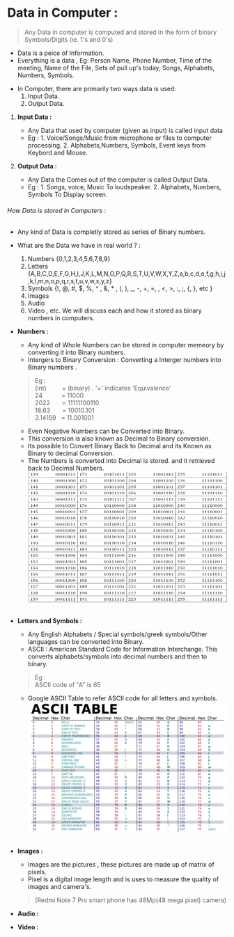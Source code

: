 # Data in Computer : 
> Any Data in computer is computed and stored in the form of binary Symbols/Digits (ie. 1's and 0's)
* Data is a peice of Information. 
* Everything is a data , Eg: Person Name, Phone Number, Time of the meeting, Name of the File, Sets of pull up's today, Songs, Alphabets, Numbers, Symbols.

<!--
Data
$ Data in computer hardware.
$ Representation of data in computer.
$ Input and Output Data.
$ Input and output Devices.
$ How data is stored and computed
-->
* In Computer, there are primarily two ways data is used: 
    1. Input Data.
    2. Output Data.
1. __Input Data :__
    * Any Data that used by computer (given as input) is called input data
    * Eg :  1. Voice/Songs/Music from microphone or files to computer processing.
            2. Alphabets,Numbers, Symbols, Event keys from Keybord and Mouse.
          
2. __Output Data :__
    * Any Data the Comes out of the computer is called Output Data.
    * Eg : 1. Songs, voice, Music To loudspeaker.
           2. Alphabets, Numbers, Symbols To Display screen.
    
###### How Data is stored in Computers :
* Any kind of Data is completly stored as series of Binary numbers.
* What are the Data we have in real world ? : 
    1. Numbers {0,1,2,3,4,5,6,7,8,9}
    2. Letters {A,B,C,D,E,F,G,H,I,J,K,L,M,N,O,P,Q,R,S,T,U,V,W,X,Y,Z,a,b,c,d,e,f,g,h,i,j,k,l,m,n,o,p,q,r,s,t,u,v,w,x,y,z}
    3. Symbols {!, @, #, $, %, ^ , &, * , (, ), _, -, +, =, \, <, >, :, ;, {, }, etc }
    4. Images
    5. Audio
    6. Video , etc.
    We will discuss each and how it stored as binary numbers in computers.<br/>
* __Numbers :__
    * Any kind of Whole Numbers can be stored in computer memeory by converting it into Binary numbers.
    * Intergers to Binary Conversion : Converting a Interger numbers into Binary numbers .
    > Eg : <br/>
        (int)  &nbsp;  &nbsp; &nbsp; &nbsp;  = (binary) . '=' indicates 'Equivalence' <br/>
         24    &nbsp; &nbsp; &nbsp; &nbsp; &nbsp;    = 11000 <br/>
       2022    &nbsp; &nbsp; &nbsp;  = 11111100110 <br/>
      18.63    &nbsp;  &nbsp; &nbsp; = 10010.101 <br/>
    3.14159  &nbsp;  = 11.001001 <br/>
    * Even Negative Numbers can be Converted into Binary.
    * This conversion is also known as Decimal to Binary conversion.
    * Its possible to Convert Binary Back to Decimal and its Known as Binary to decimal Conversion.
    * The Numbers is converted into Decimal is stored. and it retrieved back to Decimal Numbers.<br/>
 <img src="https://github.com/prashanthprabhu24/LearnPython/raw/main/Dust/file2_6.jpg" width="700" height="300"> <br/><br/>
* __Letters and Symbols :__
    * Any English Alphabets / Special symbols/greek symbols/Other languages can be converted into Binary.
    * ASCII : American Standard Code for Information Interchange. This converts alphabets/symbols into decimal numbers and then to binary.
    > Eg : <br/>
        ASCII code of "A" is 65
    * Google ASCII Table to refer ASCII code for all letters and symbols.<br/>
<img src="https://github.com/prashanthprabhu24/LearnPython/raw/main/Dust/file2_7.jpg" width="700" height="300"> <br/><br/>
* __Images :__ 
    * Images are the pictures , these pictures are made up of matrix of pixels.
    * Pixel is a digital image length and is uses to measure the quality of images and camera's.
    > (Redmi Note 7 Pro smart phone has 48Mp(48 mega pixel) camera)<br/>
    
* __Audio :__ <br/>
* __Video :__ <br/>
    
    
